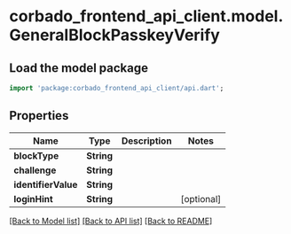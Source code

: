 # corbado_frontend_api_client.model.GeneralBlockPasskeyVerify

## Load the model package
```dart
import 'package:corbado_frontend_api_client/api.dart';
```

## Properties
Name | Type | Description | Notes
------------ | ------------- | ------------- | -------------
**blockType** | **String** |  | 
**challenge** | **String** |  | 
**identifierValue** | **String** |  | 
**loginHint** | **String** |  | [optional] 

[[Back to Model list]](../README.md#documentation-for-models) [[Back to API list]](../README.md#documentation-for-api-endpoints) [[Back to README]](../README.md)


